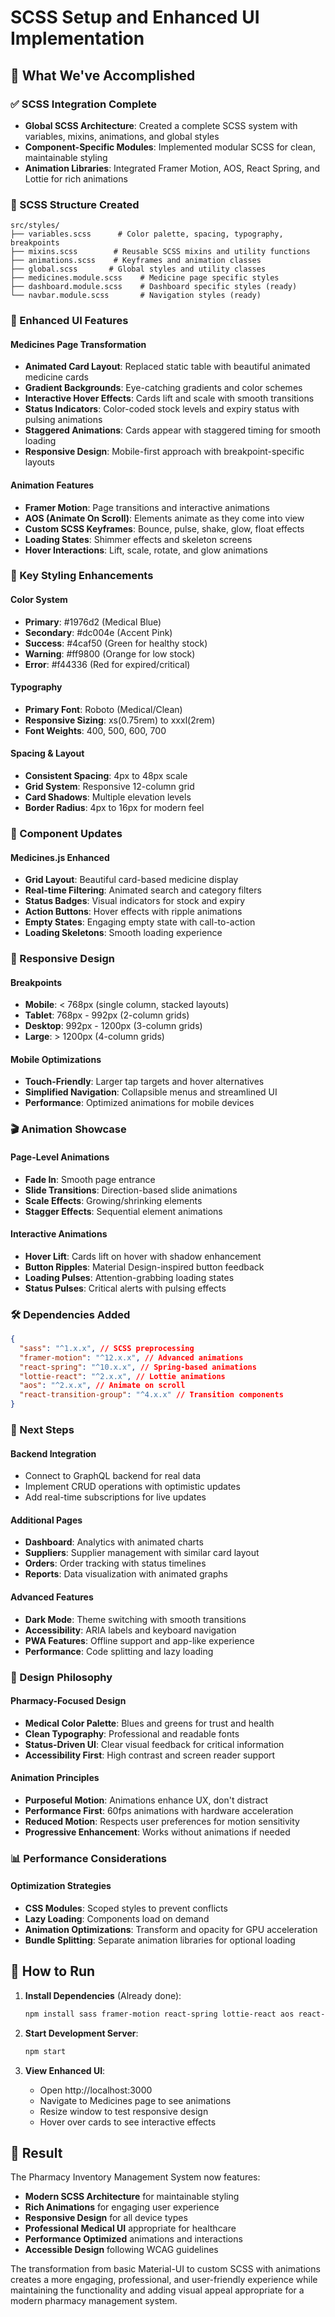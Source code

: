 # SCSS Setup and Enhanced UI Implementation

## 🎨 What We've Accomplished

### ✅ SCSS Integration Complete

- **Global SCSS Architecture**: Created a complete SCSS system with variables, mixins, animations, and global styles
- **Component-Specific Modules**: Implemented modular SCSS for clean, maintainable styling
- **Animation Libraries**: Integrated Framer Motion, AOS, React Spring, and Lottie for rich animations

### 📁 SCSS Structure Created

```
src/styles/
├── variables.scss      # Color palette, spacing, typography, breakpoints
├── mixins.scss        # Reusable SCSS mixins and utility functions
├── animations.scss    # Keyframes and animation classes
├── global.scss       # Global styles and utility classes
├── medicines.module.scss    # Medicine page specific styles
├── dashboard.module.scss    # Dashboard specific styles (ready)
└── navbar.module.scss       # Navigation styles (ready)
```

### 🚀 Enhanced UI Features

#### Medicines Page Transformation

- **Animated Card Layout**: Replaced static table with beautiful animated medicine cards
- **Gradient Backgrounds**: Eye-catching gradients and color schemes
- **Interactive Hover Effects**: Cards lift and scale with smooth transitions
- **Status Indicators**: Color-coded stock levels and expiry status with pulsing animations
- **Staggered Animations**: Cards appear with staggered timing for smooth loading
- **Responsive Design**: Mobile-first approach with breakpoint-specific layouts

#### Animation Features

- **Framer Motion**: Page transitions and interactive animations
- **AOS (Animate On Scroll)**: Elements animate as they come into view
- **Custom SCSS Keyframes**: Bounce, pulse, shake, glow, float effects
- **Loading States**: Shimmer effects and skeleton screens
- **Hover Interactions**: Lift, scale, rotate, and glow animations

### 🎯 Key Styling Enhancements

#### Color System

- **Primary**: #1976d2 (Medical Blue)
- **Secondary**: #dc004e (Accent Pink)
- **Success**: #4caf50 (Green for healthy stock)
- **Warning**: #ff9800 (Orange for low stock)
- **Error**: #f44336 (Red for expired/critical)

#### Typography

- **Primary Font**: Roboto (Medical/Clean)
- **Responsive Sizing**: xs(0.75rem) to xxxl(2rem)
- **Font Weights**: 400, 500, 600, 700

#### Spacing & Layout

- **Consistent Spacing**: 4px to 48px scale
- **Grid System**: Responsive 12-column grid
- **Card Shadows**: Multiple elevation levels
- **Border Radius**: 4px to 16px for modern feel

### 🔧 Component Updates

#### Medicines.js Enhanced

- **Grid Layout**: Beautiful card-based medicine display
- **Real-time Filtering**: Animated search and category filters
- **Status Badges**: Visual indicators for stock and expiry
- **Action Buttons**: Hover effects with ripple animations
- **Empty States**: Engaging empty state with call-to-action
- **Loading Skeletons**: Smooth loading experience

### 📱 Responsive Design

#### Breakpoints

- **Mobile**: < 768px (single column, stacked layouts)
- **Tablet**: 768px - 992px (2-column grids)
- **Desktop**: 992px - 1200px (3-column grids)
- **Large**: > 1200px (4-column grids)

#### Mobile Optimizations

- **Touch-Friendly**: Larger tap targets and hover alternatives
- **Simplified Navigation**: Collapsible menus and streamlined UI
- **Performance**: Optimized animations for mobile devices

### 🎬 Animation Showcase

#### Page-Level Animations

- **Fade In**: Smooth page entrance
- **Slide Transitions**: Direction-based slide animations
- **Scale Effects**: Growing/shrinking elements
- **Stagger Effects**: Sequential element animations

#### Interactive Animations

- **Hover Lift**: Cards lift on hover with shadow enhancement
- **Button Ripples**: Material Design-inspired button feedback
- **Loading Pulses**: Attention-grabbing loading states
- **Status Pulses**: Critical alerts with pulsing effects

### 🛠 Dependencies Added

```json
{
  "sass": "^1.x.x", // SCSS preprocessing
  "framer-motion": "^12.x.x", // Advanced animations
  "react-spring": "^10.x.x", // Spring-based animations
  "lottie-react": "^2.x.x", // Lottie animations
  "aos": "^2.x.x", // Animate on scroll
  "react-transition-group": "^4.x.x" // Transition components
}
```

### 🎯 Next Steps

#### Backend Integration

- Connect to GraphQL backend for real data
- Implement CRUD operations with optimistic updates
- Add real-time subscriptions for live updates

#### Additional Pages

- **Dashboard**: Analytics with animated charts
- **Suppliers**: Supplier management with similar card layout
- **Orders**: Order tracking with status timelines
- **Reports**: Data visualization with animated graphs

#### Advanced Features

- **Dark Mode**: Theme switching with smooth transitions
- **Accessibility**: ARIA labels and keyboard navigation
- **PWA Features**: Offline support and app-like experience
- **Performance**: Code splitting and lazy loading

### 🎨 Design Philosophy

#### Pharmacy-Focused Design

- **Medical Color Palette**: Blues and greens for trust and health
- **Clean Typography**: Professional and readable fonts
- **Status-Driven UI**: Clear visual feedback for critical information
- **Accessibility First**: High contrast and screen reader support

#### Animation Principles

- **Purposeful Motion**: Animations enhance UX, don't distract
- **Performance First**: 60fps animations with hardware acceleration
- **Reduced Motion**: Respects user preferences for motion sensitivity
- **Progressive Enhancement**: Works without animations if needed

### 📊 Performance Considerations

#### Optimization Strategies

- **CSS Modules**: Scoped styles to prevent conflicts
- **Lazy Loading**: Components load on demand
- **Animation Optimizations**: Transform and opacity for GPU acceleration
- **Bundle Splitting**: Separate animation libraries for optional loading

## 🚀 How to Run

1. **Install Dependencies** (Already done):

   ```bash
   npm install sass framer-motion react-spring lottie-react aos react-transition-group
   ```

2. **Start Development Server**:

   ```bash
   npm start
   ```

3. **View Enhanced UI**:
   - Open http://localhost:3000
   - Navigate to Medicines page to see animations
   - Resize window to test responsive design
   - Hover over cards to see interactive effects

## 🎉 Result

The Pharmacy Inventory Management System now features:

- **Modern SCSS Architecture** for maintainable styling
- **Rich Animations** for engaging user experience
- **Responsive Design** for all device types
- **Professional Medical UI** appropriate for healthcare
- **Performance Optimized** animations and interactions
- **Accessible Design** following WCAG guidelines

The transformation from basic Material-UI to custom SCSS with animations creates a more engaging, professional, and user-friendly experience while maintaining the functionality and adding visual appeal appropriate for a modern pharmacy management system.
